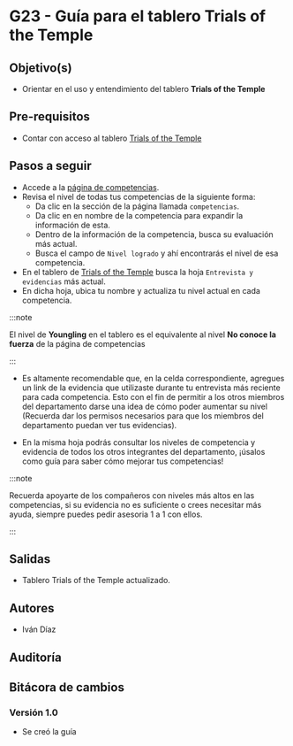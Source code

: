 # G23 - Guía para el tablero Trials of the Temple
## Objetivo(s)
- Orientar en el uso y entendimiento del tablero **Trials of the Temple**
## Pre-requisitos
- Contar con acceso al tablero [Trials of the Temple](https://docs.google.com/spreadsheets/d/1MZ-7gZ1iUZPbCIa3G2UtK8B-_w1ipbHrO0hJMeRTozQ/edit#gid=1760954040)
## Pasos a seguir

- Accede a la [página de competencias](https://app.gladio.com.mx/).
- Revisa el nivel de todas tus competencias de la siguiente forma: 
    - Da clic en la sección de la página llamada `competencias`.
    - Da clic en en nombre de la competencia para expandir la información de esta.
    - Dentro de la información de la competencia, busca su evaluación más actual.
    - Busca el campo de `Nivel logrado` y ahí encontrarás el nivel de esa competencia.
- En el tablero de [Trials of the Temple](https://docs.google.com/spreadsheets/d/1MZ-7gZ1iUZPbCIa3G2UtK8B-_w1ipbHrO0hJMeRTozQ/edit#gid=1760954040) busca la hoja `Entrevista y evidencias` más actual.
- En dicha hoja, ubica tu nombre y actualiza tu nivel actual en cada competencia.

:::note

El nivel de **Youngling** en el tablero es el equivalente al nivel **No conoce la fuerza** de la página de competencias

:::

- Es altamente recomendable que, en la celda correspondiente, agregues un link de la evidencia que utilizaste durante tu entrevista más reciente para cada competencia. Esto con el fin de permitir a los otros miembros del departamento darse una idea de cómo poder aumentar su nivel (Recuerda dar los permisos necesarios para que los miembros del departamento puedan ver tus evidencias). 

- En la misma hoja podrás consultar los niveles de competencia y evidencia de todos los otros integrantes del departamento, ¡úsalos como guía para saber cómo mejorar tus competencias!

:::note

Recuerda apoyarte de los compañeros con niveles más altos en las competencias, si su evidencia no es suficiente o crees necesitar más ayuda, siempre puedes pedir asesoria 1 a 1 con ellos.

:::

## Salidas
- Tablero Trials of the Temple actualizado.
## Autores
- Iván Díaz
## Auditoría

## Bitácora de cambios
### Versión 1.0
- Se creó la guía